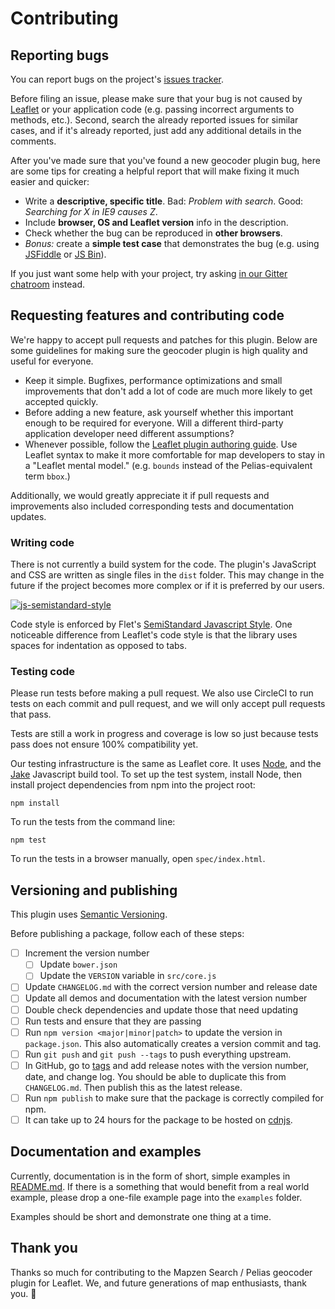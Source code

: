 Contributing
============

## Reporting bugs

You can report bugs on the project's [issues tracker](https://github.com/mapzen/leaflet-geocoder/issues).

Before filing an issue, please make sure that your bug is not caused by [Leaflet](http://leafletjs.com/) or your application code (e.g. passing incorrect arguments to methods, etc.). Second, search the already reported issues for similar cases, and if it's already reported, just add any additional details in the comments.

After you've made sure that you've found a new geocoder plugin bug, here are some tips for creating a helpful report that will make fixing it much easier and quicker:

 * Write a **descriptive, specific title**. Bad: *Problem with search*. Good: *Searching for X in IE9 causes Z*.
 * Include **browser, OS and Leaflet version** info in the description.
 * Check whether the bug can be reproduced in **other browsers**.
 * *Bonus:* create a **simple test case** that demonstrates the bug (e.g. using [JSFiddle](http://jsfiddle.net/) or [JS Bin](http://jsbin.com/)).

If you just want some help with your project, try asking [in our Gitter chatroom](https://gitter.im/pelias/pelias) instead.

## Requesting features and contributing code

We're happy to accept pull requests and patches for this plugin. Below are some guidelines for making sure the geocoder plugin is high quality and useful for everyone.

 * Keep it simple. Bugfixes, performance optimizations and small improvements that don't add a lot of code are much more likely to get accepted quickly.
 * Before adding a new feature, ask yourself whether this important enough to be required for everyone. Will a different third-party application developer need different assumptions?
 * Whenever possible, follow the [Leaflet plugin authoring guide](
http://leafletjs.com/2013/06/28/leaflet-plugin-authoring-guide.html). Use Leaflet syntax to make it more comfortable for map developers to stay in a "Leaflet mental model." (e.g. `bounds` instead of the Pelias-equivalent term `bbox`.)

Additionally, we would greatly appreciate it if pull requests and improvements also included corresponding tests and documentation updates.

### Writing code

There is not currently a build system for the code. The plugin's JavaScript and CSS are written as single files in the `dist` folder. This may change in the future if the project becomes more complex or if it is preferred by our users.

[![js-semistandard-style](https://cdn.rawgit.com/flet/semistandard/master/badge.svg)](https://github.com/Flet/semistandard)

Code style is enforced by Flet's [SemiStandard Javascript Style](https://github.com/Flet/semistandard). One noticeable difference from Leaflet's code style is that the library uses spaces for indentation as opposed to tabs.

### Testing code

Please run tests before making a pull request. We also use CircleCI to run tests on each commit and pull request, and we will only accept pull requests that pass.

Tests are still a work in progress and coverage is low so just because tests pass does not ensure 100% compatibility yet.

Our testing infrastructure is the same as Leaflet core. It uses [Node](http://nodejs.org/), and the [Jake](http://jakejs.com/) Javascript build tool.
To set up the test system, install Node, then install project dependencies from npm into the project root:

```
npm install
```

To run the tests from the command line:

```
npm test
```

To run the tests in a browser manually, open `spec/index.html`.

## Versioning and publishing

This plugin uses [Semantic Versioning](http://semver.org/).

Before publishing a package, follow each of these steps:

- [ ] Increment the version number
    - [ ] Update `bower.json`
    - [ ] Update the `VERSION` variable in `src/core.js`
- [ ] Update `CHANGELOG.md` with the correct version number and release date
- [ ] Update all demos and documentation with the latest version number
- [ ] Double check dependencies and update those that need updating
- [ ] Run tests and ensure that they are passing
- [ ] Run `npm version <major|minor|patch>` to update the version in `package.json`. This also automatically creates a version commit and tag.
- [ ] Run `git push` and `git push --tags` to push everything upstream.
- [ ] In GitHub, go to [tags](https://github.com/mapzen/leaflet-geocoder/tags) and add release notes with the version number, date, and change log. You should be able to duplicate this from `CHANGELOG.md`. Then publish this as the latest release.
- [ ] Run `npm publish` to make sure that the package is correctly compiled for npm.
- [ ] It can take up to 24 hours for the package to be hosted on [cdnjs](https://cdnjs.com/libraries/leaflet-geocoder-mapzen).

## Documentation and examples

Currently, documentation is in the form of short, simple examples in [README.md](README.md). If there is a something that would benefit from a real world example, please drop a one-file example page into the `examples` folder.

Examples should be short and demonstrate one thing at a time.

## Thank you

Thanks so much for contributing to the Mapzen Search / Pelias geocoder plugin for Leaflet. We, and future generations of map enthusiasts, thank you. 🖖
